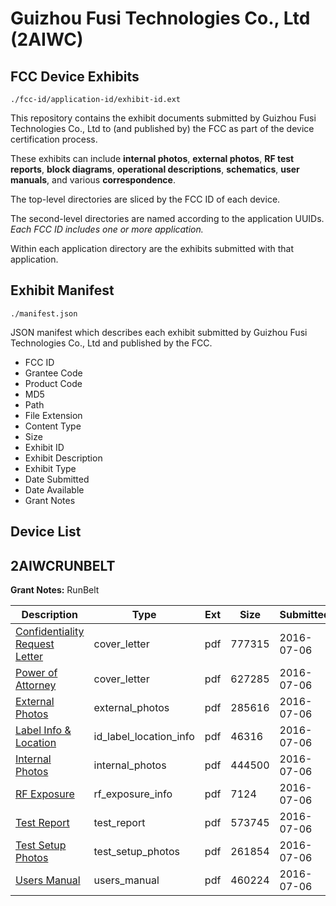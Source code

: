 # Guizhou Fusi Technologies Co., Ltd (2AIWC)
## FCC Device Exhibits

```
./fcc-id/application-id/exhibit-id.ext
```

This repository contains the exhibit documents submitted by Guizhou Fusi Technologies Co., Ltd to (and published by) the FCC as part of the device certification process.

These exhibits can include **internal photos**, **external photos**, **RF test reports**, **block diagrams**, **operational descriptions**, **schematics**, **user manuals**, and various **correspondence**.

The top-level directories are sliced by the FCC ID of each device.

The second-level directories are named according to the application UUIDs. *Each FCC ID includes one or more application.*

Within each application directory are the exhibits submitted with that application. 

## Exhibit Manifest

```
./manifest.json
```

JSON manifest which describes each exhibit submitted by Guizhou Fusi Technologies Co., Ltd and published by the FCC.

- FCC ID
- Grantee Code
- Product Code
- MD5
- Path
- File Extension
- Content Type
- Size
- Exhibit ID
- Exhibit Description
- Exhibit Type
- Date Submitted
- Date Available
- Grant Notes

## Device List
## 2AIWCRUNBELT
**Grant Notes:** RunBelt

| Description | Type | Ext | Size | Submitted | Available |
| ----------- | ---- | --- | ---- | --------- | --------- |
| [Confidentiality Request Letter](2AIWCRUNBELT/fb6f1e857873731a0e90b409229a3b49/3053078.pdf) | cover_letter | pdf | 777315 | 2016-07-06 | 2016-07-06 |
| [Power of Attorney](2AIWCRUNBELT/fb6f1e857873731a0e90b409229a3b49/3053079.pdf) | cover_letter | pdf | 627285 | 2016-07-06 | 2016-07-06 |
| [External Photos](2AIWCRUNBELT/fb6f1e857873731a0e90b409229a3b49/3053075.pdf) | external_photos | pdf | 285616 | 2016-07-06 | 2016-07-06 |
| [Label Info & Location](2AIWCRUNBELT/fb6f1e857873731a0e90b409229a3b49/3053077.pdf) | id_label_location_info | pdf | 46316 | 2016-07-06 | 2016-07-06 |
| [Internal Photos](2AIWCRUNBELT/fb6f1e857873731a0e90b409229a3b49/3053076.pdf) | internal_photos | pdf | 444500 | 2016-07-06 | 2016-07-06 |
| [RF Exposure](2AIWCRUNBELT/fb6f1e857873731a0e90b409229a3b49/3053080.pdf) | rf_exposure_info | pdf | 7124 | 2016-07-06 | 2016-07-06 |
| [Test Report](2AIWCRUNBELT/fb6f1e857873731a0e90b409229a3b49/3053081.pdf) | test_report | pdf | 573745 | 2016-07-06 | 2016-07-06 |
| [Test Setup Photos](2AIWCRUNBELT/fb6f1e857873731a0e90b409229a3b49/3053082.pdf) | test_setup_photos | pdf | 261854 | 2016-07-06 | 2016-07-06 |
| [Users Manual](2AIWCRUNBELT/fb6f1e857873731a0e90b409229a3b49/3053083.pdf) | users_manual | pdf | 460224 | 2016-07-06 | 2016-07-06 |
